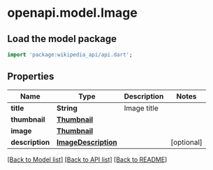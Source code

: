 # openapi.model.Image

## Load the model package
```dart
import 'package:wikipedia_api/api.dart';
```

## Properties
Name | Type | Description | Notes
------------ | ------------- | ------------- | -------------
**title** | **String** | Image title | 
**thumbnail** | [**Thumbnail**](Thumbnail.md) |  | 
**image** | [**Thumbnail**](Thumbnail.md) |  | 
**description** | [**ImageDescription**](ImageDescription.md) |  | [optional] 

[[Back to Model list]](../README.md#documentation-for-models) [[Back to API list]](../README.md#documentation-for-api-endpoints) [[Back to README]](../README.md)


